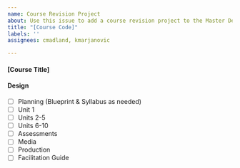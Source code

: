 ```yaml
---
name: Course Revision Project
about: Use this issue to add a course revision project to the Master Design Schedule
title: "[Course Code]"
labels: ''
assignees: cmadland, kmarjanovic

---
```


#### [Course Title]

#### Design
- [ ] Planning (Blueprint & Syllabus as needed)
- [ ] Unit 1
- [ ] Units 2-5
- [ ] Units 6-10
- [ ] Assessments
- [ ] Media
- [ ] Production
- [ ] Facilitation Guide
